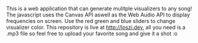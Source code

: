 This is a web application that can generate mulitple visualizers to any song!
The javascript uses the Canvas API aswell as the Web Audio API to display frequencies on screen.
Use the red green and blue sliders to change visualizer color.
This repository is live at http://loszi.dev, all you need is a .mp3 file so feel free to upload your favorite song and give it a shot :o